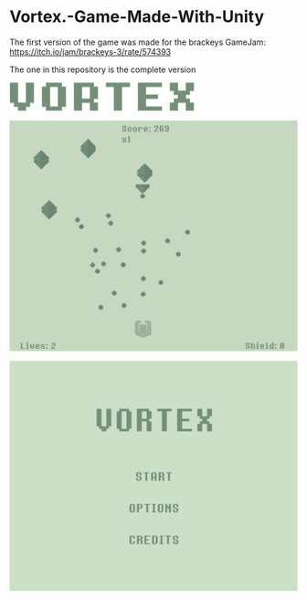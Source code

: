 # Vortex.-Game-Made-With-Unity

The first version of the game was made for the brackeys GameJam:
https://itch.io/jam/brackeys-3/rate/574393

The one in this repository is the complete version

![](images/VortexNoFondo.png)


![](images/VortexOctahedron.gif)

![](images/MenuOptions.gif)
